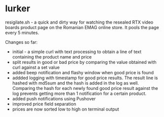 # lurker
resigilate.sh - a quick and dirty way for watching the resealed RTX video boards product page on the Romanian EMAG online store. It pools the page every 5 minutes.

Changes so far:
- initial - a simple curl with text processing to obtain a line of text containing the product name and price
- split results in good or bad price by comparing the value obtained with curl against a set value
- added beep notification and flashy window when good price is found
- addded logging with timestamp for good price results. The result line is hashed with md5sum and the hash is added in the log as well.
Comparing the hash for each newly found good price result against the log prevents getting more than 1 notification for a certain product.
- added push notifications using Pushover
- improved price field separation
- prices are now sorted low to high on terminal output
